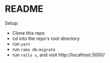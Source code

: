 # README

Setup:
- Clone this repo
- cd into the repo's root directory
- run `yarn`
- run `rake db:migrate`
- run `rails s`, and visit http://localhost:3000/
